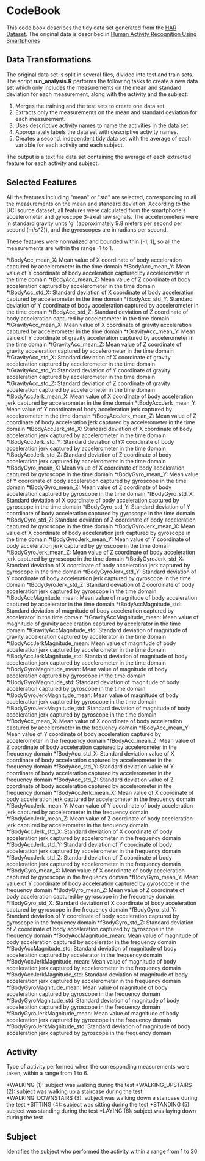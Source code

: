 # CodeBook

This code book describes the tidy data set generated from the [HAR Dataset](https://d396qusza40orc.cloudfront.net/getdata%2Fprojectfiles%2FUCI%20HAR%20Dataset.zip).
The original data is described in [Human Activity Recognition Using Smartphones](http://archive.ics.uci.edu/ml/datasets/Human+Activity+Recognition+Using+Smartphones)

## Data Transformations

The original data set is split in several files, divided into test and train sets. The script **run_analysis.R** performs the following tasks to create a new data set 
which only includes the measurements on the mean and standard deviation for each measurement, along with the activity and the subject:

1. Merges the training and the test sets to create one data set.
2. Extracts only the measurements on the mean and standard deviation for each measurement.
3. Uses descriptive activity names to name the activities in the data set
4. Appropriately labels the data set with descriptive activity names.
5. Creates a second, independent tidy data set with the average of each variable for each activity and each subject.

The output is a text file data set containing the average of each extracted feature for each activity and subject.


## Selected Features

All the features including "mean" or "std" are selected, corresponding to all the measurements on the mean and standard deviation.
According to the UCI source dataset, all features were calculated from the smartphone's accelerometer and gyroscope 3-axial raw signals.
The accelerometers were in standard gravity units 'g' (approximately 9.8 meters per second per second (m/s^2)), and the gyroscopes are in
radians per second.

These features were normalized and bounded within [-1, 1], so all the measurements are within the range -1 to 1.

*tBodyAcc_mean_X: Mean value of X coordinate of body acceleration captured by accelerometer in the time domain
*tBodyAcc_mean_Y: Mean value of Y coordinate of body acceleration captured by accelerometer in the time domain
*tBodyAcc_mean_Z: Mean value of Z coordinate of body acceleration captured by accelerometer in the time domain
*tBodyAcc_std_X: Standard deviation of X coordinate of body acceleration captured by accelerometer in the time domain
*tBodyAcc_std_Y: Standard deviation of Y coordinate of body acceleration captured by accelerometer in the time domain
*tBodyAcc_std_Z: Standard deviation of Z coordinate of body acceleration captured by accelerometer in the time domain
*tGravityAcc_mean_X: Mean value of X coordinate of gravity acceleration captured by accelerometer in the time domain
*tGravityAcc_mean_Y: Mean value of Y coordinate of gravity acceleration captured by accelerometer in the time domain
*tGravityAcc_mean_Z: Mean value of Z coordinate of gravity acceleration captured by accelerometer in the time domain
*tGravityAcc_std_X: Standard deviation of X coordinate of gravity acceleration captured by accelerometer in the time domain
*tGravityAcc_std_Y: Standard deviation of Y coordinate of gravity acceleration captured by accelerometer in the time domain
*tGravityAcc_std_Z: Standard deviation of Z coordinate of gravity acceleration captured by accelerometer in the time domain
*tBodyAccJerk_mean_X: Mean value of X coordinate of body acceleration jerk captured by accelerometer in the time domain
*tBodyAccJerk_mean_Y: Mean value of Y coordinate of body acceleration jerk captured by accelerometer in the time domain
*tBodyAccJerk_mean_Z: Mean value of Z coordinate of body acceleration jerk captured by accelerometer in the time domain
*tBodyAccJerk_std_X: Standard deviation of X coordinate of body acceleration jerk captured by accelerometer in the time domain
*tBodyAccJerk_std_Y: Standard deviation ofYX coordinate of body acceleration jerk captured by accelerometer in the time domain
*tBodyAccJerk_std_Z: Standard deviation of Z coordinate of body acceleration jerk captured by accelerometer in the time domain
*tBodyGyro_mean_X: Mean value of X coordinate of body acceleration captured by gyroscope in the time domain
*tBodyGyro_mean_Y: Mean value of Y coordinate of body acceleration captured by gyroscope in the time domain
*tBodyGyro_mean_Z: Mean value of Z coordinate of body acceleration captured by gyroscope in the time domain
*tBodyGyro_std_X: Standard deviation of X coordinate of body acceleration captured by gyroscope in the time domain
*tBodyGyro_std_Y: Standard deviation of Y coordinate of body acceleration captured by gyroscope in the time domain
*tBodyGyro_std_Z: Standard deviation of Z coordinate of body acceleration captured by gyroscope in the time domain
*tBodyGyroJerk_mean_X: Mean value of X coordinate of body acceleration jerk captured by gyroscope in the time domain
*tBodyGyroJerk_mean_Y: Mean value of Y coordinate of body acceleration jerk captured by gyroscope in the time domain
*tBodyGyroJerk_mean_Z: Mean value of Z coordinate of body acceleration jerk captured by gyroscope in the time domain
*tBodyGyroJerk_std_X: Standard deviation of X coordinate of body acceleration jerk captured by gyroscope in the time domain
*tBodyGyroJerk_std_Y: Standard deviation of Y coordinate of body acceleration jerk captured by gyroscope in the time domain
*tBodyGyroJerk_std_Z: Standard deviation of Z coordinate of body acceleration jerk captured by gyroscope in the time domain
*tBodyAccMagnitude_mean: Mean value of magnitude of body acceleration captured by accelerator in the time domain
*tBodyAccMagnitude_std: Standard deviation of magnitude of body acceleration captured by accelerator in the time domain
*tGravityAccMagnitude_mean: Mean value of magnitude of gravity acceleration captured by accelerator in the time domain
*tGravityAccMagnitude_std: Standard deviation of magnitude of gravity acceleration captured by accelerator in the time domain
*tBodyAccJerkMagnitude_mean: Mean value of magnitude of body acceleration jerk captured by accelerometer in the time domain
*tBodyAccJerkMagnitude_std: Standard deviation of magnitude of body acceleration jerk captured by accelerometer in the time domain
*tBodyGyroMagnitude_mean: Mean value of magnitude of body acceleration captured by gyroscope in the time domain
*tBodyGyroMagnitude_std: Standard deviation of magnitude of body acceleration captured by gyroscope in the time domain
*tBodyGyroJerkMagnitude_mean: Mean value of magnitude of body acceleration jerk captured by gyroscope in the time domain
*tBodyGyroJerkMagnitude_std: Standard deviation of magnitude of body acceleration jerk captured by gyroscope in the time domain
*fBodyAcc_mean_X: Mean value of X coordinate of body acceleration captured by accelerometer in the frequency domain
*fBodyAcc_mean_Y: Mean value of Y coordinate of body acceleration captured by accelerometer in the frequency domain
*fBodyAcc_mean_Z: Mean value of Z coordinate of body acceleration captured by accelerometer in the frequency domain
*fBodyAcc_std_X: Standard deviation value of X coordinate of body acceleration captured by accelerometer in the frequency domain
*fBodyAcc_std_Y: Standard deviation value of Y coordinate of body acceleration captured by accelerometer in the frequency domain
*fBodyAcc_std_Z: Standard deviation value of Z coordinate of body acceleration captured by accelerometer in the frequency domain
*fBodyAccJerk_mean_X: Mean value of X coordinate of body acceleration jerk captured by accelerometer in the frequency domain
*fBodyAccJerk_mean_Y: Mean value of Y coordinate of body acceleration jerk captured by accelerometer in the frequency domain
*fBodyAccJerk_mean_Z: Mean value of Z coordinate of body acceleration jerk captured by accelerometer in the frequency domain
*fBodyAccJerk_std_X: Standard deviation of X coordinate of body acceleration jerk captured by accelerometer in the frequency domain
*fBodyAccJerk_std_Y: Standard deviation of Y coordinate of body acceleration jerk captured by accelerometer in the frequency domain
*fBodyAccJerk_std_Z: Standard deviation of Z coordinate of body acceleration jerk captured by accelerometer in the frequency domain
*fBodyGyro_mean_X: Mean value of X coordinate of body acceleration captured by gyroscope in the frequency domain
*fBodyGyro_mean_Y: Mean value of Y coordinate of body acceleration captured by gyroscope in the frequency domain
*fBodyGyro_mean_Z: Mean value of Z coordinate of body acceleration captured by gyroscope in the frequency domain
*fBodyGyro_std_X: Standard deviation of X coordinate of body acceleration captured by gyroscope in the frequency domain
*fBodyGyro_std_Y: Standard deviation of Y coordinate of body acceleration captured by gyroscope in the frequency domain
*fBodyGyro_std_Z: Standard deviation of Z coordinate of body acceleration captured by gyroscope in the frequency domain
*fBodyAccMagnitude_mean: Mean value of magnitude of body acceleration captured by accelerator in the frequency domain
*fBodyAccMagnitude_std: Standard deviation of magnitude of body acceleration captured by accelerator in the frequency domain
*fBodyAccJerkMagnitude_mean: Mean value of magnitude of body acceleration jerk captured by accelerometer in the frequency domain
*fBodyAccJerkMagnitude_std: Standard deviation of magnitude of body acceleration jerk captured by accelerometer in the frequency domain
*fBodyGyroMagnitude_mean: Mean value of magnitude of body acceleration captured by gyroscope in the frequency domain
*fBodyGyroMagnitude_std: Standard deviation of magnitude of body acceleration captured by gyroscope in the frequency domain
*fBodyGyroJerkMagnitude_mean: Mean value of magnitude of body acceleration jerk captured by gyroscope in the frequency domain
*fBodyGyroJerkMagnitude_std: Standard deviation of magnitude of body acceleration jerk captured by gyroscope in the frequency domain

## Activity

Type of activity performed when the corresponding measurements were taken, within a range from 1 to 6.

*WALKING (1): subject was walking during the test
*WALKING_UPSTAIRS (2): subject was walking up a staircase during the test
*WALKING_DOWNSTAIRS (3): subject was walking down a staircase during the test
*SITTING (4): subject was sitting during the test
*STANDING (5): subject was standing during the test
*LAYING (6): subject was laying down during the test

## Subject

Identifies the subject who performed the activity within a range from 1 to 30



